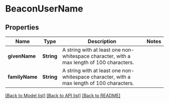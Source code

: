 # BeaconUserName

## Properties
Name | Type | Description | Notes
------------ | ------------- | ------------- | -------------
**givenName** | **String** | A string with at least one non-whitespace character, with a max length of 100 characters. | 
**familyName** | **String** | A string with at least one non-whitespace character, with a max length of 100 characters. | 

[[Back to Model list]](../README.md#documentation-for-models) [[Back to API list]](../README.md#documentation-for-api-endpoints) [[Back to README]](../README.md)


